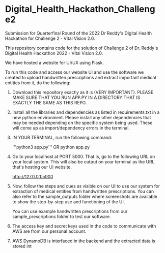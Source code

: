 # Digital_Health_Hackathon_Challenge2
Submission for Quarterfinal Round of the 2022 Dr Reddy's Digital Health Hackathon for Challenge 2 - Vital Vision 2.0.

  This repository contains code for the solution of Challenge 2 of Dr. Reddy's Digital Health Hackathon 2022 - Vital Vision 2.0.

  We have hosted a website for UI/UX using Flask.

  To run this code and access our website UI and use the software we created to upload handwritten prescriptions and extract important medical entities 
  from it, do the following:

  1. Download this repository exactly as it is (VERY IMPORTANT). PLEASE MAKE SURE THAT YOU RUN APP.PY IN A DIRECTORY THAT IS EXACTLY THE SAME AS THIS REPO.

  2. Install all the libraries and dependencies as listed in requirements.txt in a new python environment. Please install any other dependencies that 
     may be needed depending on the specific system being used. These will come up as import/dependency errors in the terminal.

  3. IN YOUR TERMINAL, run the following command:

     '''python3 app.py'''
        OR
     python app.py

  4. Go to your localhost at PORT 5000. That is, go to the following URL on your local system. This will also be output on your terminal as the 
     URL that's hosting our UI website.

     http://127.0.0.1:5000

  5. Now, follow the steps and cues as visible on our UI to use our system for extraction of medical entities from handwritten prescriptions.
     You can also refer to the sample_outputs folder where screenshots are available to show the step-by-step use and functioning of the UI.

     You can use example handwritten prescriptions from our sample_prescriptions folder to test our software.

  6. The access key and secret keys used in the code to communicate with AWS are from our personal account.

  7. AWS DynamoDB is interfaced in the backend and the extracted data is stored int
